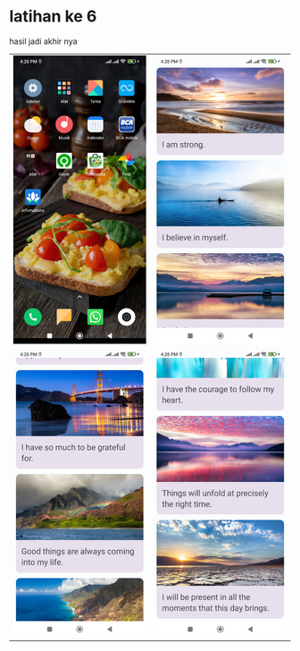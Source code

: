 # latihan ke 6
hasil jadi akhir nya
<table>
  <tr>
    <td><img src="screenshot_01.jpg"/></td>
    <td><img src="screenshot_02.jpg"/></td>
  </tr>
  <tr>
    <td><img src="screenshot_03.jpg"/></td>
    <td><img src="screenshot_04.jpg"/></td>
  </tr>
</table>
